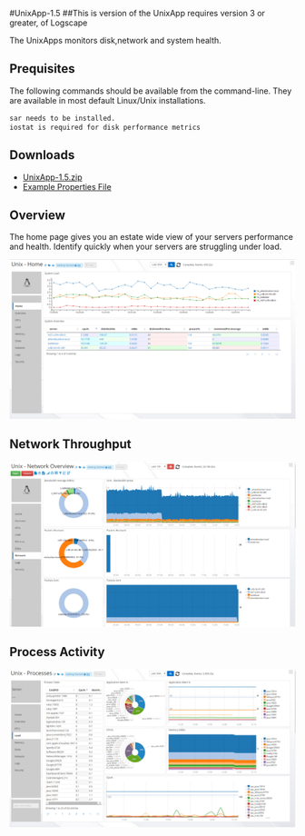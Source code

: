 #UnixApp-1.5
##This is version of the UnixApp requires version 3 or greater, of Logscape

The UnixApps monitors disk,network and system health.

## Prequisites

The following commands should be available from the command-line. They are available in most default Linux/Unix installations. 

	sar needs to be installed.
	iostat is required for disk performance metrics 

## Downloads 

 * [UnixApp-1.5.zip](https://github.com/logscape/Unix3/blob/master/UnixApp-1.5.zip?raw=true)
 * [Example Properties File ](https://github.com/logscape/unixapp/raw/master/dist/UnixApp-1.1-override.properties)


## Overview

The home page gives you an estate wide view of your servers performance and health. Identify quickly when your servers are struggling under load. 

![](docs/images/unx_home_0.png) 




## Network Throughput 



![](docs/images/unx_network_0.png) 
## Process Activity  

![](docs/images/unx_process_0.png) 
